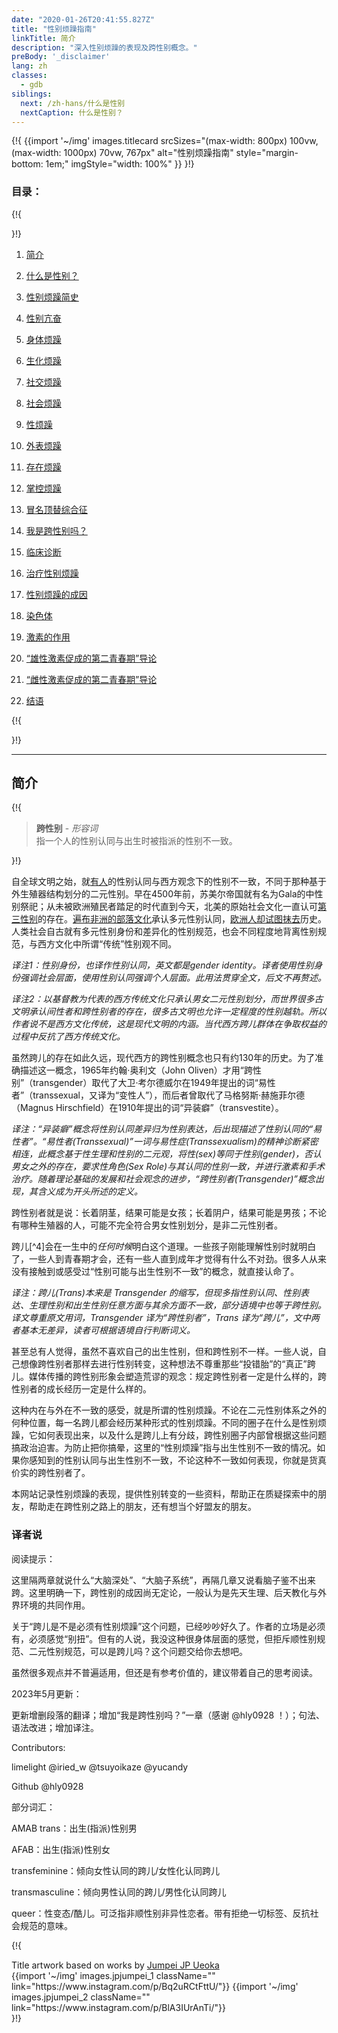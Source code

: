 ```yaml
---
date: "2020-01-26T20:41:55.827Z"
title: "性别烦躁指南"
linkTitle: 简介
description: "深入性别烦躁的表现及跨性别概念。"
preBody: '_disclaimer'
lang: zh
classes:
  - gdb
siblings:
  next: /zh-hans/什么是性别
  nextCaption: 什么是性别？
---
```


{!{
{{import
  '~/img'
  images.titlecard
  srcSizes="(max-width: 800px) 100vw, (max-width: 1000px) 70vw, 767px"
  alt="性别烦躁指南"
  style="margin-bottom: 1em;"
  imgStyle="width: 100%"
}}
}!}

### 目录：

{!{ <div class="two-column-list"> }!}

1. [简介](#简介)

2. [什么是性别？](/zh-hans/什么是性别)

3. [性别烦躁简史](/zh-hans/历史)

4. [性别亢奋](/zh-hans/亢奋)

5. [身体烦躁](/zh-hans/身体烦躁)

6. [生化烦躁](/zh-hans/生化烦躁)

7. [社交烦躁](/zh-hans/社交烦躁)

8. [社会烦躁](/zh-hans/社会烦躁)

9. [性烦躁](/zh-hans/性烦躁)

10. [外表烦躁](/zh-hans/外表烦躁)

11. [存在烦躁](/zh-hans/存在烦躁)

12. [掌控烦躁](/zh-hans/掌控烦躁)

13. [冒名顶替综合征](/zh-hans/冒名顶替综合征)

14. [我是跨性别吗？](/zh-hans/我是跨性别吗)

15. [临床诊断](/zh-hans/诊断)

16. [治疗性别烦躁](/zh-hans/治疗)

17. [性别烦躁的成因](/zh-hans/成因)

18. [染色体](/zh-hans/染色体)

19. [激素的作用](/zh-hans/激素)

20. [“雄性激素促成的第二青春期”导论](/zh-hans/雄二青春期)

21. [“雌性激素促成的第二青春期”导论](/zh-hans/雌二青春期)

22. [结语](/zh-hans/结语)

{!{ </div> }!}

<hr class="print-break-after print-hidden">

## 简介

{!{
<div class="gutter"><blockquote>
  <strong>跨性别</strong> - <em>形容词</em><br>
  指一个人的性别认同与出生时被指派的性别不一致。
</blockquote></div>

}!}

自全球文明之始，就[有人](https://en.wikipedia.org/wiki/Transgender_history)的性别认同与西方观念下的性别不一致，不同于那种基于外生殖器结构划分的二元性别。早在4500年前，苏美尔帝国就有名为Gala的中性别祭祀；从未被欧洲殖民者踏足的时代直到今天，北美的原始社会文化一直认可[第三性别](https://en.wikipedia.org/wiki/Third_gender)的存在。[遍布非洲的部落文化](https://medium.com/@janelane_62637/the-splendor-of-gender-non-conformity-in-africa-f894ff5706e1)承认多元性别认同，[欧洲人却试图抹去](https://daily.jstor.org/the-deviant-african-genders-that-colonialism-condemned/)历史。人类社会自古就有多元性别身份和差异化的性别规范，也会不同程度地背离性别规范，与西方文化中所谓“传统”性别观不同。

*译注1：性别身份，也译作性别认同，英文都是gender identity。译者使用性别身份强调社会层面，使用性别认同强调个人层面。此用法贯穿全文，后文不再赘述。*

*译注2：以基督教为代表的西方传统文化只承认男女二元性别划分，而世界很多古文明承认间性者和跨性别者的存在，很多古文明也允许一定程度的性别越轨。所以作者说不是西方文化传统，这是现代文明的内涵。当代西方跨儿群体在争取权益的过程中反抗了西方传统文化。*

虽然跨儿的存在如此久远，现代西方的跨性别概念也只有约130年的历史。为了准确描述这一概念，1965年约翰·奥利文（John Oliven）才用“跨性别”（transgender）取代了大卫·考尔德威尔在1949年提出的词“易性者”（transsexual，又译为“变性人”），而后者曾取代了马格努斯·赫施菲尔德（Magnus Hirschfield）在1910年提出的词“异装癖”（transvestite）。

*译注：“异装癖”概念将性别认同差异归为性别表达，后出现描述了性别认同的“易性者”。“易性者(Transsexual)”一词与易性症(Transsexualism)的精神诊断紧密相连，此概念基于性生理和性别的二元观，将性(sex)等同于性别(gender)，否认男女之外的存在，要求性角色(Sex Role)与其认同的性别一致，并进行激素和手术治疗。随着理论基础的发展和社会观念的进步，“跨性别者(Transgender)”概念出现，其含义成为开头所述的定义。*

跨性别者就是说：长着阴茎，结果可能是女孩；长着阴户，结果可能是男孩；不论有哪种生殖器的人，可能不完全符合男女性别划分，是非二元性别者。

跨儿[^4]会在一生中的*任何时候*明白这个道理。一些孩子刚能理解性别时就明白了，一些人到青春期才会，还有一些人直到成年才觉得有什么不对劲。很多人从来没有接触到或感受过“性别可能与出生性别不一致”的概念，就直接认命了。

*译注：跨儿(Trans)本来是 Transgender 的缩写，但现多指性别认同、性别表达、生理性别和出生性别任意方面与其余方面不一致，部分语境中也等于跨性别。译文尊重原文用词，Transgender 译为“跨性别者”，Trans 译为“跨儿”，文中两者基本无差异，读者可根据语境自行判断词义。*

甚至总有人觉得，虽然不喜欢自己的出生性别，但和跨性别不一样。一些人说，自己想像跨性别者那样去进行性别转变，这种想法不尊重那些“投错胎”的“真正”跨儿。媒体传播的跨性别形象会塑造荒谬的观念：规定跨性别者一定是什么样的，跨性别者的成长经历一定是什么样的。

这种内在与外在不一致的感受，就是所谓的性别烦躁。不论在二元性别体系之外的何种位置，每一名跨儿都会经历某种形式的性别烦躁。不同的圈子在什么是性别烦躁，它如何表现出来，以及什么是跨儿上有分歧，跨性别圈子内部曾根据这些问题搞政治迫害。为防止把你搞晕，这里的“性别烦躁”指与出生性别不一致的情况。如果你感知到的性别认同与出生性别不一致，不论这种不一致如何表现，你就是货真价实的跨性别者了。

本网站记录性别烦躁的表现，提供性别转变的一些资料，帮助正在质疑探索中的朋友，帮助走在跨性别之路上的朋友，还有想当个好盟友的朋友。



### 译者说

阅读提示：

这里隔两章就说什么“大脑深处”、“大脑子系统”，再隔几章又说看脑子鉴不出来跨。这里明确一下，跨性别的成因尚无定论，一般认为是先天生理、后天教化与外界环境的共同作用。

关于“跨儿是不是必须有性别烦躁”这个问题，已经吵吵好久了。作者的立场是必须有，必须感觉“别扭”。但有的人说，我没这种很身体层面的感觉，但拒斥顺性别规范、二元性别规范，可以是跨儿吗？这个问题交给你去想吧。

虽然很多观点并不普遍适用，但还是有参考价值的，建议带着自己的思考阅读。

2023年5月更新：

更新增删段落的翻译；增加“我是跨性别吗？”一章（感谢 @hly0928 ！）；句法、语法改进；增加译注。

Contributors: 

limelight @iried_w @tsuyoikaze @yucandy

Github @hly0928

部分词汇：

AMAB trans：出生(指派)性别男

AFAB：出生(指派)性别女

transfeminine：倾向女性认同的跨儿/女性化认同跨儿

transmasculine：倾向男性认同的跨儿/男性化认同跨儿

queer：性变态/酷儿。可泛指非顺性别非异性恋者。带有拒绝一切标签、反抗社会规范的意味。

{!{
<div class="gutter flex flex-end print-inline print-span2 print-center">
<span>Title artwork based on works by <a href="https://www.instagram.com/jp_means_jumpei/">Jumpei JP Ueoka</a></span>
<div class="grid-row" style="grid-template-columns: 1fr 1fr">
{{import '~/img' images.jpjumpei_1 className="" link="https://www.instagram.com/p/Bq2uRCtFttU/"}}
{{import '~/img' images.jpjumpei_2 className="" link="https://www.instagram.com/p/BlA3IUrAnTi/"}}
</div>
</div>
}!}
